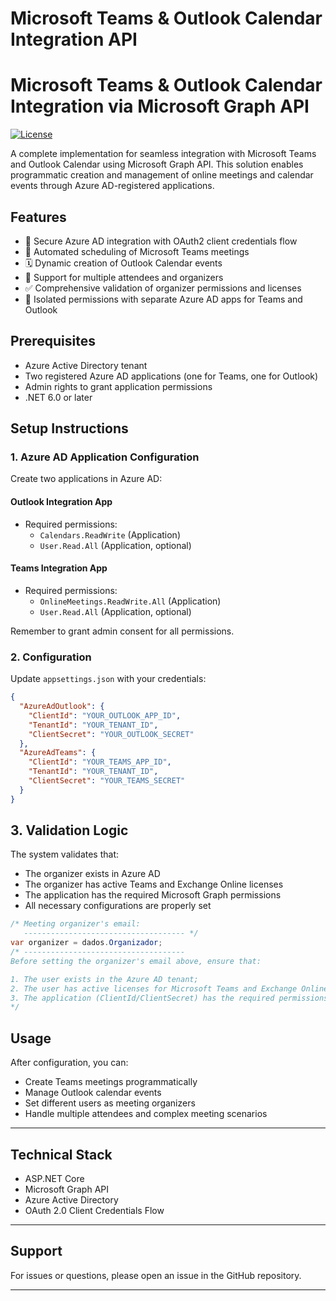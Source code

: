 # Microsoft Teams & Outlook Calendar Integration API


# Microsoft Teams & Outlook Calendar Integration via Microsoft Graph API

[![License](https://img.shields.io/badge/license-MIT-blue.svg)](LICENSE)

A complete implementation for seamless integration with Microsoft Teams and Outlook Calendar using Microsoft Graph API. This solution enables programmatic creation and management of online meetings and calendar events through Azure AD-registered applications.

## Features

- 🔐 Secure Azure AD integration with OAuth2 client credentials flow
- 📅 Automated scheduling of Microsoft Teams meetings
- 🗓️ Dynamic creation of Outlook Calendar events
- 👥 Support for multiple attendees and organizers
- ✅ Comprehensive validation of organizer permissions and licenses
- 🔄 Isolated permissions with separate Azure AD apps for Teams and Outlook

## Prerequisites

- Azure Active Directory tenant
- Two registered Azure AD applications (one for Teams, one for Outlook)
- Admin rights to grant application permissions
- .NET 6.0 or later

## Setup Instructions

### 1. Azure AD Application Configuration

Create two applications in Azure AD:

#### Outlook Integration App
- Required permissions:
  - `Calendars.ReadWrite` (Application)
  - `User.Read.All` (Application, optional)

#### Teams Integration App
- Required permissions:
  - `OnlineMeetings.ReadWrite.All` (Application)
  - `User.Read.All` (Application, optional)

Remember to grant admin consent for all permissions.

### 2. Configuration

Update `appsettings.json` with your credentials:

```json
{
  "AzureAdOutlook": {
    "ClientId": "YOUR_OUTLOOK_APP_ID",
    "TenantId": "YOUR_TENANT_ID",
    "ClientSecret": "YOUR_OUTLOOK_SECRET"
  },
  "AzureAdTeams": {
    "ClientId": "YOUR_TEAMS_APP_ID",
    "TenantId": "YOUR_TENANT_ID",
    "ClientSecret": "YOUR_TEAMS_SECRET"
  }
}
```
## 3. Validation Logic

The system validates that:

- The organizer exists in Azure AD
- The organizer has active Teams and Exchange Online licenses
- The application has the required Microsoft Graph permissions
- All necessary configurations are properly set

```csharp
/* Meeting organizer's email:
   ------------------------------------ */
var organizer = dados.Organizador;
/* ------------------------------------
Before setting the organizer's email above, ensure that:

1. The user exists in the Azure AD tenant;
2. The user has active licenses for Microsoft Teams and Exchange Online;
3. The application (ClientId/ClientSecret) has the required permissions;
*/
```

## Usage

After configuration, you can:

- Create Teams meetings programmatically
- Manage Outlook calendar events
- Set different users as meeting organizers
- Handle multiple attendees and complex meeting scenarios

---

## Technical Stack

- ASP.NET Core  
- Microsoft Graph API  
- Azure Active Directory  
- OAuth 2.0 Client Credentials Flow  
---

## Support

For issues or questions, please open an issue in the GitHub repository.

---


